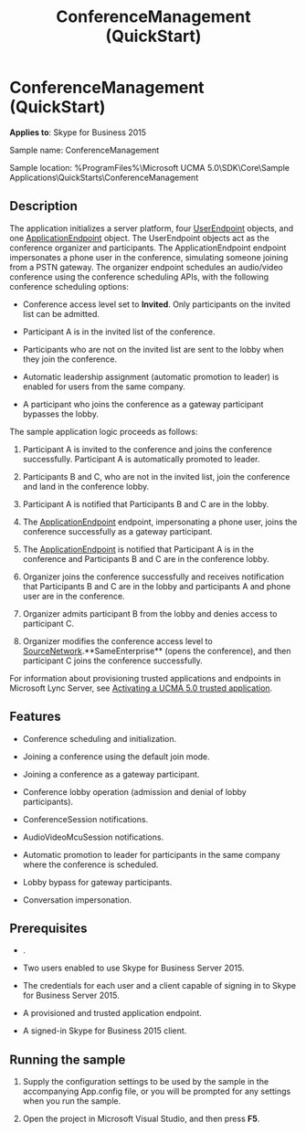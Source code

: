 ﻿---
title: ConferenceManagement (QuickStart)
TOCTitle: ConferenceManagement (QuickStart)
ms:assetid: 0e7252c6-1677-4b10-8713-1326830ab9e1
ms:mtpsurl: https://msdn.microsoft.com/en-us/library/Dn454817(v=office.16)
ms:contentKeyID: 65240092
ms.date: 07/27/2015
mtps_version: v=office.16
---

# ConferenceManagement (QuickStart)


**Applies to**: Skype for Business 2015



Sample name: ConferenceManagement

Sample location: %ProgramFiles%\\Microsoft UCMA 5.0\\SDK\\Core\\Sample Applications\\QuickStarts\\ConferenceManagement

## Description

The application initializes a server platform, four [UserEndpoint](https://msdn.microsoft.com/en-us/library/hh348819\(v=office.16\)) objects, and one [ApplicationEndpoint](https://msdn.microsoft.com/en-us/library/hh384825\(v=office.16\)) object. The UserEndpoint objects act as the conference organizer and participants. The ApplicationEndpoint endpoint impersonates a phone user in the conference, simulating someone joining from a PSTN gateway. The organizer endpoint schedules an audio/video conference using the conference scheduling APIs, with the following conference scheduling options:

  - Conference access level set to **Invited**. Only participants on the invited list can be admitted.

  - Participant A is in the invited list of the conference.

  - Participants who are not on the invited list are sent to the lobby when they join the conference.

  - Automatic leadership assignment (automatic promotion to leader) is enabled for users from the same company.

  - A participant who joins the conference as a gateway participant bypasses the lobby.

The sample application logic proceeds as follows:

1.  Participant A is invited to the conference and joins the conference successfully. Participant A is automatically promoted to leader.

2.  Participants B and C, who are not in the invited list, join the conference and land in the conference lobby.

3.  Participant A is notified that Participants B and C are in the lobby.

4.  The [ApplicationEndpoint](https://msdn.microsoft.com/en-us/library/hh384825\(v=office.16\)) endpoint, impersonating a phone user, joins the conference successfully as a gateway participant.

5.  The [ApplicationEndpoint](https://msdn.microsoft.com/en-us/library/hh384825\(v=office.16\)) is notified that Participant A is in the conference and Participants B and C are in the conference lobby.

6.  Organizer joins the conference successfully and receives notification that Participants B and C are in the lobby and participants A and phone user are in the conference.

7.  Organizer admits participant B from the lobby and denies access to participant C.

8.  Organizer modifies the conference access level to [SourceNetwork](https://msdn.microsoft.com/en-us/library/hh385294\(v=office.16\)).**SameEnterprise** (opens the conference), and then participant C joins the conference successfully.

For information about provisioning trusted applications and endpoints in Microsoft Lync Server, see [Activating a UCMA 5.0 trusted application](activating-a-ucma-5-0-trusted-application.md).

## Features

  - Conference scheduling and initialization.

  - Joining a conference using the default join mode.

  - Joining a conference as a gateway participant.

  - Conference lobby operation (admission and denial of lobby participants).

  - ConferenceSession notifications.

  - AudioVideoMcuSession notifications.

  - Automatic promotion to leader for participants in the same company where the conference is scheduled.

  - Lobby bypass for gateway participants.

  - Conversation impersonation.

## Prerequisites

  - .

  - Two users enabled to use Skype for Business Server 2015.

  - The credentials for each user and a client capable of signing in to Skype for Business Server 2015.

  - A provisioned and trusted application endpoint.

  - A signed-in Skype for Business 2015 client.

## Running the sample

1.  Supply the configuration settings to be used by the sample in the accompanying App.config file, or you will be prompted for any settings when you run the sample.

2.  Open the project in Microsoft Visual Studio, and then press **F5**.

